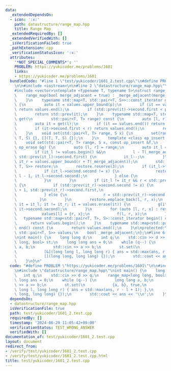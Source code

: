 ```yaml
---
data:
  _extendedDependsOn:
  - icon: ':x:'
    path: datastructure/range_map.hpp
    title: Range Map
  _extendedRequiredBy: []
  _extendedVerifiedWith: []
  _isVerificationFailed: true
  _pathExtension: cpp
  _verificationStatusIcon: ':x:'
  attributes:
    '*NOT_SPECIAL_COMMENTS*': ''
    PROBLEM: https://yukicoder.me/problems/1601
    links:
    - https://yukicoder.me/problems/1601
  bundledCode: "#line 1 \"test/yukicoder/1601_2.test.cpp\"\n#define PROBLEM \"https://yukicoder.me/problems/1601\"\
    \n\n#include <iostream>\n\n#line 2 \"datastructure/range_map.hpp\"\n#include <map>\n\
    #include <vector>\ntemplate <typename T, typename S>\nstruct range_map {\npublic:\n\
    \    range_map(bool merge_adjacent = true) : _merge_adjacent(merge_adjacent) {\n\
    \    }\n    typename std::map<T, std::pair<T, S>>::const_iterator get(T p) const\
    \ {\n        auto it = values.upper_bound(p);\n        if (it == values.begin())\
    \ return values.end();\n        if (std::prev(it)->second.first < p) return values.end();\n\
    \        return std::prev(it);\n    }\n    typename std::map<T, std::pair<T, S>>::const_iterator\
    \ get(\n        std::pair<T, T> range) const {\n        auto [l, r] = range;\n\
    \        auto it = get(l);\n        if (it == values.end()) return values.end();\n\
    \        if (it->second.first < r) return values.end();\n        return it;\n\
    \    }\n    void set(std::pair<T, T> range, S x) {\n        set(range, x, [](T,\
    \ T, S) {}, [](T, T, S) {});\n    }\n    template <class op_insert, class op_erase>\n\
    \    void set(std::pair<T, T> range, S x, const op_insert &f,\n             const\
    \ op_erase &g) {\n        auto [l, r] = range;\n        auto it_l = values.upper_bound(l);\n\
    \        if (it_l != values.begin() &&\n            l - T(_merge_adjacent) <=\
    \ std::prev(it_l)->second.first) {\n            it_l--;\n        }\n        auto\
    \ it_r = values.upper_bound(r + T(_merge_adjacent));\n        std::vector<std::tuple<T,\
    \ T, S>> restore;\n        restore.reserve(3);\n        if (it_l->first < l) {\n\
    \            if (it_l->second.second != x) {\n                restore.emplace_back(it_l->first,\
    \ l - 1, it_l->second.second);\n            } else {\n                l = it_l->first;\n\
    \            }\n        }\n        if (it_l != it_r && r < std::prev(it_r)->second.first)\
    \ {\n            if (std::prev(it_r)->second.second != x) {\n                restore.emplace_back(r\
    \ + 1, std::prev(it_r)->second.first,\n                                     std::prev(it_r)->second.second);\n\
    \            } else {\n                r = std::prev(it_r)->second.first;\n  \
    \          }\n        }\n        restore.emplace_back(l, r, x);\n        for (auto\
    \ it = it_l; it != it_r; it = values.erase(it)) {\n            g(it->first, it->second.first,\
    \ it->second.second);\n        }\n        for (auto [l, r, x] : restore) {\n \
    \           values[l] = {r, x};\n            f(l, r, x);\n        }\n    }\n \
    \   typename std::map<std::pair<T, T>, S>::const_iterator begin() const {\n  \
    \      return values.begin();\n    }\n    typename std::map<std::pair<T, T>, S>::const_iterator\
    \ end() const {\n        return values.end();\n    }\n\nprotected:\n    std::map<T,\
    \ std::pair<T, S>> values;\n    bool _merge_adjacent;\n};\n#line 6 \"test/yukicoder/1601_2.test.cpp\"\
    \nint main() {\n    long long d;\n    int q;\n    std::cin >> d >> q;\n    range_map<long\
    \ long, bool> st;\n    long long ans = 0;\n    while (q--) {\n        long long\
    \ a, b;\n        std::cin >> a >> b;\n        st.set(\n            {a, b}, true,\n\
    \            [&](long long l, long long r) { ans = std::max(ans, r - l + 1); },\n\
    \            [](long long, long long) {});\n        std::cout << ans << '\\n';\n\
    \    }\n}\n"
  code: "#define PROBLEM \"https://yukicoder.me/problems/1601\"\n\n#include <iostream>\n\
    \n#include \"datastructure/range_map.hpp\"\nint main() {\n    long long d;\n \
    \   int q;\n    std::cin >> d >> q;\n    range_map<long long, bool> st;\n    long\
    \ long ans = 0;\n    while (q--) {\n        long long a, b;\n        std::cin\
    \ >> a >> b;\n        st.set(\n            {a, b}, true,\n            [&](long\
    \ long l, long long r) { ans = std::max(ans, r - l + 1); },\n            [](long\
    \ long, long long) {});\n        std::cout << ans << '\\n';\n    }\n}"
  dependsOn:
  - datastructure/range_map.hpp
  isVerificationFile: true
  path: test/yukicoder/1601_2.test.cpp
  requiredBy: []
  timestamp: '2024-06-29 11:05:42+09:00'
  verificationStatus: TEST_WRONG_ANSWER
  verifiedWith: []
documentation_of: test/yukicoder/1601_2.test.cpp
layout: document
redirect_from:
- /verify/test/yukicoder/1601_2.test.cpp
- /verify/test/yukicoder/1601_2.test.cpp.html
title: test/yukicoder/1601_2.test.cpp
---
```

